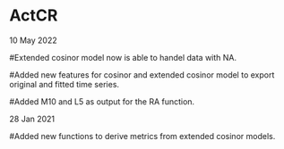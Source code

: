 # ActCR

10 May 2022

#Extended cosinor model now is able to handel data with NA.

#Added new features for cosinor and extended cosinor model to export original and fitted time series.

#Added M10 and L5 as output for the RA function.


28 Jan 2021

#Added new functions to derive metrics from extended cosinor models.




